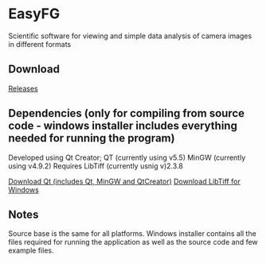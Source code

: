 EasyFG
======
Scientific software for viewing and simple data analysis of camera images in different formats


Download
--------
[Releases](https://github.com/polyanskiy/EasyFG/releases/)


Dependencies (only for compiling from source code - windows installer includes everything needed for running the program)
--------
Developed using Qt Creator;
QT (currently using v5.5)
MinGW (currently using v4.9.2)
Requires LibTiff (currently usnig v)2.3.8

[Download Qt (includes Qt, MinGW and QtCreator)](http://www.qt.io/download-open-source/)
[Download LibTiff for Windows](http://gnuwin32.sourceforge.net/packages/tiff.htm)


Notes
--------
Source base is the same for all platforms. Windows installer contains all the files required for running the application as well as the source code and few example files.
